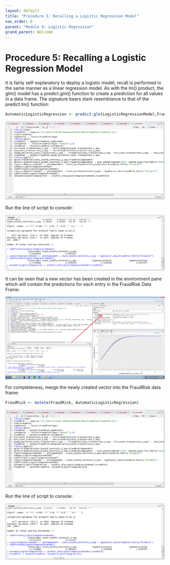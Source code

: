 ```yaml
---
layout: default
title: "Procedure 5: Recalling a Logistic Regression Model"
nav_order: 6
parent: "Module 9: Logistic Regression"
grand_parent: Welcome
---
```


# Procedure 5: Recalling a Logistic Regression Model

It is fairly self-explanatory to deploy a logistic model, recall is performed in the same manner as a linear regression model.  As with the lm() product, the glm() model has a predict.gml() function to create a prediction for all values in a data frame.  The signature bears stark resemblance to that of the predict.lm() function:

``` r
AutomaticLogisticRegression <- predict.glm(LogisticRegressionModel,FraudRisk)
```

![img.png](img.png)

Run the line of script to console:

![img_1.png](img_1.png)

It can be seen that a new vector has been created in the environment pane which will contain the predictions for each entry in the FraudRisk Data Frame:

![img_2.png](img_2.png)

For completeness, merge the newly created vector into the FraudRisk data frame:

``` r
FraudRisk <- mutate(FraudRisk, AutomaticLogisticRegression)
```

![img_3.png](img_3.png)

Run the line of script to console:

![img_4.png](img_4.png)